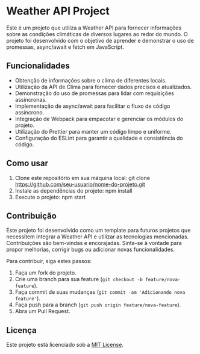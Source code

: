 # Weather API Project

Este é um projeto que utiliza a Weather API para fornecer informações sobre as condições climáticas de diversos lugares ao redor do mundo. O projeto foi desenvolvido com o objetivo de aprender e demonstrar o uso de promessas, async/await e fetch em JavaScript.

## Funcionalidades

- Obtenção de informações sobre o clima de diferentes locais.
- Utilização da API de Clima para fornecer dados precisos e atualizados.
- Demonstração do uso de promessas para lidar com requisições assíncronas.
- Implementação de async/await para facilitar o fluxo de código assíncrono.
- Integração de Webpack para empacotar e gerenciar os módulos do projeto.
- Utilização do Prettier para manter um código limpo e uniforme.
- Configuração do ESLint para garantir a qualidade e consistência do código.

## Como usar

1. Clone este repositório em sua máquina local: git clone https://github.com/seu-usuario/nome-do-projeto.git
2. Instale as dependências do projeto: npm install
3. Execute o projeto: npm start

## Contribuição

Este projeto foi desenvolvido como um template para futuros projetos que necessitem integrar a Weather API e utilizar as tecnologias mencionadas. Contribuições são bem-vindas e encorajadas. Sinta-se à vontade para propor melhorias, corrigir bugs ou adicionar novas funcionalidades.

Para contribuir, siga estes passos:

1. Faça um fork do projeto.
2. Crie uma branch para sua feature (`git checkout -b feature/nova-feature`).
3. Faça commit de suas mudanças (`git commit -am 'Adicionando nova feature'`).
4. Faça push para a branch (`git push origin feature/nova-feature`).
5. Abra um Pull Request.

## Licença

Este projeto está licenciado sob a [MIT License](LICENSE).
